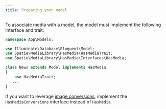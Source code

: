```yaml
---
title: Preparing your model
---
```


To associate media with a model, the model must implement the following interface and trait:

```php
namespace App\Models;

use Illuminate\Database\Eloquent\Model;
use Spatie\MediaLibrary\HasMedia\HasMediaTrait;
use Spatie\MediaLibrary\HasMedia\Interfaces\HasMedia;

class News extends Model implements HasMedia
{
    use HasMediaTrait;
   ...
}
```

If you want to leverage [image conversions](https://docs.spatie.be/laravel-medialibrary/v5/converting-images/defining-conversions), implement the `HasMediaConversions` interface instead of `HasMedia`.
